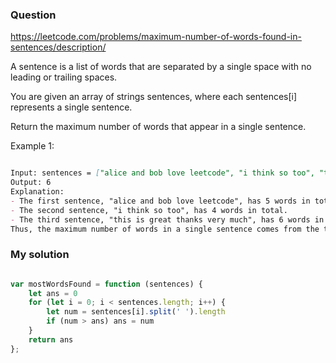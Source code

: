 ### Question

https://leetcode.com/problems/maximum-number-of-words-found-in-sentences/description/

A sentence is a list of words that are separated by a single space with no leading or trailing spaces.

You are given an array of strings sentences, where each sentences[i] represents a single sentence.

Return the maximum number of words that appear in a single sentence.

Example 1:

```md

Input: sentences = ["alice and bob love leetcode", "i think so too", "this is great thanks very much"]
Output: 6
Explanation: 
- The first sentence, "alice and bob love leetcode", has 5 words in total.
- The second sentence, "i think so too", has 4 words in total.
- The third sentence, "this is great thanks very much", has 6 words in total.
Thus, the maximum number of words in a single sentence comes from the third sentence, which has 6 words.

```

### My solution

```js

var mostWordsFound = function (sentences) {
    let ans = 0
    for (let i = 0; i < sentences.length; i++) {
        let num = sentences[i].split(' ').length
        if (num > ans) ans = num
    }
    return ans
};

```
